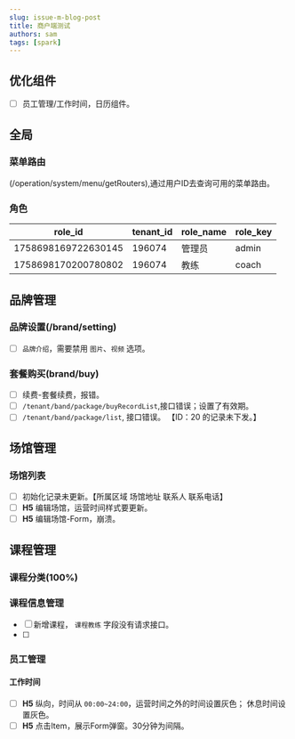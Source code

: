 ```yaml
---
slug: issue-m-blog-post
title: 商户端测试
authors: sam
tags: [spark]
---
```


## 优化组件

- [ ] 员工管理/工作时间，日历组件。

## 全局

### 菜单路由

(/operation/system/menu/getRouters),通过用户ID去查询可用的菜单路由。

### 角色

|role_id|	tenant_id|	role_name|	role_key|
|--|--|--|--|
|1758698169722630145|	196074|	管理员|	admin|
|1758698170200780802|	196074|	教练|	coach|

## 品牌管理

### 品牌设置(/brand/setting)

- [ ] `品牌介绍`，需要禁用 `图片`、`视频` 选项。

### 套餐购买(brand/buy)

- [ ] 续费-套餐续费，报错。
- [ ] `/tenant/band/package/buyRecordList`,接口错误；设置了有效期。
- [ ] `/tenant/band/package/list`, 接口错误。 【ID：20 的记录未下发。】

## 场馆管理

### 场馆列表

- [ ] 初始化记录未更新。【所属区域	场馆地址	联系人	联系电话】
- [ ] **H5** 编辑场馆，运营时间样式要更新。
- [ ] **H5** 编辑场馆-Form，崩溃。

## 课程管理

### 课程分类(100%)
### 课程信息管理

- [ ] 新增课程， `课程教练` 字段没有请求接口。
- [ ] 

### 员工管理

#### 工作时间

- [ ] **H5** 纵向，时间从 `00:00~24:00`，运营时间之外的时间设置灰色； 休息时间设置灰色。
- [ ] **H5** 点击Item，展示Form弹窗。30分钟为间隔。